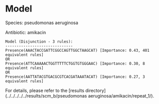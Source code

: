 
# Model

Species: pseudomonas aeruginosa

Antibiotic: amikacin

```
Model (Disjunction - 3 rules):
------------------------------
Presence(AAACTACCGATTCGGCCAGTTGGCTAAGCAT) [Importance: 0.43, 401 equivalent rules]
OR
Presence(ATTCAAAAACTGGTTTTTCTGGTGTGGGAAC) [Importance: 0.30, 8 equivalent rules]
OR
Presence(AATTATACGTGACGCGTCACGATAAATACAT) [Importance: 0.27, 3 equivalent rules]

```

For details, please refer to the [results directory](../../../../../results/scm_b/pseudomonas aeruginosa/amikacin/repeat_1/).

